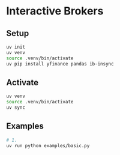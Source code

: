 # Interactive Brokers

## Setup

```sh
uv init
uv venv
source .venv/bin/activate
uv pip install yfinance pandas ib-insync
```

## Activate

```sh
uv venv
source .venv/bin/activate
uv sync
```

## Examples

```sh
# 1.
uv run python examples/basic.py
```